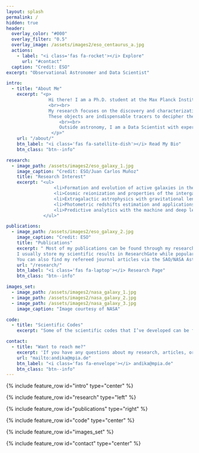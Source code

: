 ```yaml
---
layout: splash
permalink: /
hidden: true
header:
  overlay_color: "#000"
  overlay_filter: "0.5"
  overlay_image: /assets/images2/eso_centaurus_a.jpg
  actions:
    - label: "<i class='fas fa-rocket'></i> Explore"
      url: "#contact"
  caption: "Credit: ESO"
excerpt: "Observational Astronomer and Data Scientist"

intro: 
  - title: "About Me"
    excerpt: "<p>
                Hi there! I am a Ph.D. student at the Max Planck Institute for Astronomy and actively involved in the Euclid Dark Energy Mission. 
                <br><br>
                My research focuses on the discovery and characterization of the quasars in the early universe.
                These objects are indispensable tracers to decipher the build-up of the first supermassive black holes and their host galaxies, the early structure formation, and the history of cosmic reionization.
  			        <br><br>
  			        Outside astronomy, I am a Data Scientist with experience in delivering insights via data analytics and advanced machine learning for the fintech/e-commerce business, products, and market.
		         </p>"
    url: "/about/"
    btn_label: "<i class='fas fa-satellite-dish'></i> Read My Bio"
    btn_class: "btn--info"

research:
  - image_path: /assets/images2/eso_galaxy_1.jpg
    image_caption: "Credit: ESO/Juan Carlos Muñoz"
    title: "Research Interest"
    excerpt: "<ul>
                  <li>Formation and evolution of active galaxies in the early universe.</li>
                  <li>Cosmic reionization and properties of the intergalactic medium at high redshifts.</li>
                  <li>Extragalactic astrophysics with gravitational lensing.</li>
                  <li>Photometric redshifts estimation and applications.</li>
                  <li>Predictive analytics with the machine and deep learning.</li>
              </ul>"

publications:
  - image_path: /assets/images2/eso_galaxy_2.jpg
    image_caption: "Credit: ESO"
    title: "Publications"
    excerpt: " Most of my publications can be found through my research page. 
    I usually store my scientific results in ResearchGate while popular articles about astronomy were posted in XploreAstro. 
    You can also find my refereed journal articles via the SAO/NASA Astrophysics Data System ([ADS](https://ui.adsabs.harvard.edu/search/q=orcid%3A0000-0001-6102-9526&sort=date%20desc%2C%20bibcode%20desc&p_=0))."
    url: "/research/"
    btn_label: "<i class='fas fa-laptop'></i> Research Page"
    btn_class: "btn--info"

images_set:
  - image_path: /assets/images2/nasa_galaxy_1.jpg
  - image_path: /assets/images2/nasa_galaxy_2.jpg
  - image_path: /assets/images2/nasa_galaxy_3.jpg
    image_caption: "Image courtesy of NASA"

code: 
  - title: "Scientific Codes"
    excerpt: "Some of the scientific codes that I’ve developed can be found on my [code page](/codes/)."

contact:
  - title: "Want to reach me?"
    excerpt: 'If you have any questions about my research, articles, or codes, feel free to contact me via this email. I can also be contacted informally through my social media below.'
    url: "mailto:andika@mpia.de"
    btn_label: "<i class='fas fa-envelope'></i> andika@mpia.de"
    btn_class: "btn--info"
---
```


{% include feature_row id="intro" type="center" %}

{% include feature_row id="research" type="left" %}

{% include feature_row id="publications" type="right" %}

{% include feature_row id="code" type="center" %}

{% include feature_row id="images_set" %}

{% include feature_row id="contact" type="center" %}

